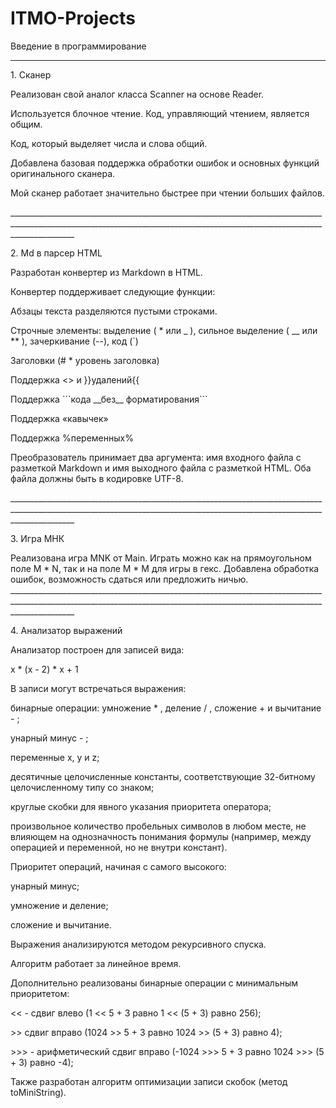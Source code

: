 # ITMO-Projects
Введение в программирование
____________________________________________________________________________________________________________________________________________________________________________
<p>1. Сканер</p>
<p>Реализован свой аналог класса Scanner на основе Reader.</p>
<p>Используется блочное чтение. Код, управляющий чтением, является общим.</p>
<p>Код, который выделяет числа и слова общий.</p>
<p>Добавлена базовая поддержка обработки ошибок и основных функций оригинального сканера.</p>
<p>Мой сканер работает значительно быстрее при чтении больших файлов.</p>
____________________________________________________________________________________________________________________________________________________________________________
<p>2. Md в парсер HTML</p>
<p>Разработан конвертер из Markdown в HTML.</p>
<p>Конвертер поддерживает следующие функции:</p>
<p>Абзацы текста разделяются пустыми строками.</p>
<p>Строчные элементы: выделение ( * или _ ), сильное выделение ( __ или ** ), зачеркивание (--), код (`)</p>
<p>Заголовки (# * уровень заголовка)</p>
<p>Поддержка <> и }}удалений{{</p>
<p>Поддержка ```кода __без__ форматирования```</p>
<p>Поддержка «кавычек»</p>
<p>Поддержка %переменных%</p>
<p>Преобразователь принимает два аргумента: имя входного файла с разметкой Markdown и имя выходного файла с разметкой HTML. Оба файла должны быть в кодировке UTF-8.</p>
____________________________________________________________________________________________________________________________________________________________________________
<p>3. Игра МНК</p>
Реализована игра MNK от Main. Играть можно как на прямоугольном поле M * N, так и на поле M * M для игры в гекс. Добавлена обработка ошибок, возможность сдаться или предложить ничью.
____________________________________________________________________________________________________________________________________________________________________________
<p>4. Анализатор выражений</p>
<p>Анализатор построен для записей вида:</p>
<p>х * (х - 2) * х + 1</p>
<p>В записи могут встречаться выражения:</p>
<p>бинарные операции: умножение * , деление / , сложение + и вычитание - ;</p>
<p>унарный минус - ;</p>
<p>переменные x, y и z;</p>
<p>десятичные целочисленные константы, соответствующие 32-битному целочисленному типу со знаком;</p>
<p>круглые скобки для явного указания приоритета оператора;</p>
<p>произвольное количество пробельных символов в любом месте, не влияющем на однозначность понимания формулы (например, между операцией и переменной, но не внутри констант).</p>
<p>Приоритет операций, начиная с самого высокого:</p>
<p>унарный минус;</p>
<p>умножение и деление;</p>
<p>сложение и вычитание.</p>
<p>Выражения анализируются методом рекурсивного спуска.</p>
<p>Алгоритм работает за линейное время.</p>
<p>Дополнительно реализованы бинарные операции с минимальным приоритетом:</p>
<p><< - сдвиг влево (1 << 5 + 3 равно 1 << (5 + 3) равно 256);</p>
<p>>> сдвиг вправо (1024 >> 5 + 3 равно 1024 >> (5 + 3) равно 4);</p>
<p>>>> - арифметический сдвиг вправо (-1024 >>> 5 + 3 равно 1024 >>> (5 + 3) равно -4);</p>
<p>Также разработан алгоритм оптимизации записи скобок (метод toMiniString).</p>
